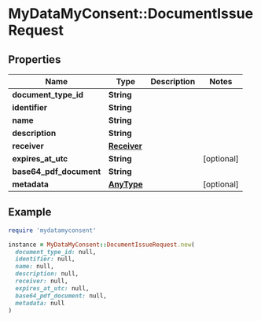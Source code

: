 # MyDataMyConsent::DocumentIssueRequest

## Properties

| Name | Type | Description | Notes |
| ---- | ---- | ----------- | ----- |
| **document_type_id** | **String** |  |  |
| **identifier** | **String** |  |  |
| **name** | **String** |  |  |
| **description** | **String** |  |  |
| **receiver** | [**Receiver**](Receiver.md) |  |  |
| **expires_at_utc** | **String** |  | [optional] |
| **base64_pdf_document** | **String** |  |  |
| **metadata** | [**AnyType**](.md) |  | [optional] |

## Example

```ruby
require 'mydatamyconsent'

instance = MyDataMyConsent::DocumentIssueRequest.new(
  document_type_id: null,
  identifier: null,
  name: null,
  description: null,
  receiver: null,
  expires_at_utc: null,
  base64_pdf_document: null,
  metadata: null
)
```

